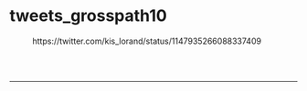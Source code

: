# tweets_grosspath10


<figure class="wp-block-embed-twitter wp-block-embed is-type-rich">
<div class="wp-block-embed__wrapper">
https://twitter.com/kis_lorand/status/1147935266088337409</div></figure>
<br>
<br>
<hr>
